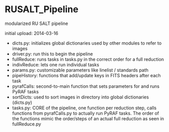 RUSALT_Pipeline
===============

modularized RU SALT pipeline


initial upload: 2014-03-16

- dicts.py: initializes global dictionaries used by other modules to refer to images
- driver.py: run this to begin the pipeline
- fullReduce: runs tasks in tasks.py in the correct order for a full reduction
- indivReduce: lets one run individual tasks
- params.py: customizable parameters like linelist / standards path
- pipeHistory: functions that add/update keys in FITS headers after each task
- pyrafCalls: second-to-main function that sets parameters for and runs PyRAF tasks
- sortDicts: used to sort images in directory into global dictionaries (dicts.py)
- tasks.py: CORE of the pipeline, one function per reduction step, calls functions from pyrafCalls.py to actually run PyRAF tasks. The order of the functions mimic the order/steps of an actual full reduction as seen in fullReduce.py

